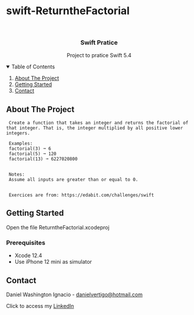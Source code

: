 # swift-ReturntheFactorial

<!-- PROJECT LOGO -->
<br />
<p align="center">

  <h3 align="center">Swift Pratice</h3>
  <p align="center">
    Project to pratice Swift 5.4
  </p>
</p>



<!-- TABLE OF CONTENTS -->
<details open="open">
  <summary>Table of Contents</summary>
  <ol>
    <li>
      <a href="#about-the-project">About The Project</a>
    </li>
    <li>
      <a href="#getting-started">Getting Started</a>
    </li>
    <li><a href="#contact">Contact</a></li>
  </ol>
</details>



<!-- ABOUT THE PROJECT -->
## About The Project
 
  
     Create a function that takes an integer and returns the factorial of that integer. That is, the integer multiplied by all positive lower integers.
     
     Examples:
     factorial(3) ➞ 6
     factorial(5) ➞ 120
     factorial(13) ➞ 6227020800
     
     
     Notes:
     Assume all inputs are greater than or equal to 0.

          
     Exercices are from: https://edabit.com/challenges/swift


<!-- GETTING STARTED -->
## Getting Started

Open the file ReturntheFactorial.xcodeproj 

### Prerequisites

* Xcode 12.4
* Use iPhone 12 mini as simulator 

<!-- CONTACT -->
## Contact

Daniel Washington Ignacio - danielvertigo@hotmail.com

Click to access my [LinkedIn](https://www.linkedin.com/in/daniel-washington-ignacio-ab439b164/)
